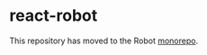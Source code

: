 # react-robot

This repository has moved to the Robot [monorepo](https://github.com/matthewp/robot/tree/main/packages/react-robot).